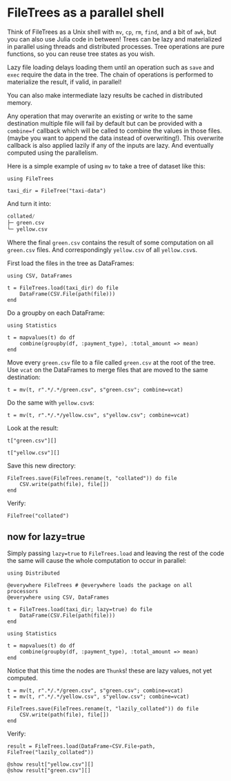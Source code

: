 # FileTrees as a parallel shell

Think of FileTrees as a Unix shell with `mv`, `cp`, `rm`, `find`, and a bit of `awk`, but you can also use Julia code in between! Trees can be lazy and materialized in parallel using threads and distributed processes. Tree operations are pure functions, so you can reuse tree states as you wish.

Lazy file loading delays loading them until an operation such as `save` and `exec` require the data in the tree. The chain of operations is performed to materialize the result, if valid, in parallel!

You can also make intermediate lazy results be cached in distributed memory.

Any operation that may overwrite an existing or write to the same destination multiple file will fail by default but can be provided with a `combine=f` callback which will be called to combine the values in those files. (maybe you want to append the data instead of overwriting!). This overwrite callback is also applied lazily if any of the inputs are lazy. And eventually computed using the parallelism.


Here is a simple example of using `mv` to take a tree of dataset like this:


```julia:dir1
using FileTrees

taxi_dir = FileTree("taxi-data")
```

And turn it into:

```julia
collated/
├─ green.csv
└─ yellow.csv
```

Where the final `green.csv` contains the result of some computation on all `green.csv` files. And correspondingly `yellow.csv` of all `yellow.csv`s.


First load the files in the tree as DataFrames:

```julia:dir1
using CSV, DataFrames

t = FileTrees.load(taxi_dir) do file
    DataFrame(CSV.File(path(file)))
end
```
Do a groupby on each DataFrame:

```julia:dir1
using Statistics

t = mapvalues(t) do df
    combine(groupby(df, :payment_type), :total_amount => mean)
end
```

Move every `green.csv` file to a file called `green.csv` at the root of the tree. Use `vcat` on the DataFrames to merge files that are moved to the same destination:

```julia:dir1
t = mv(t, r".*/.*/green.csv", s"green.csv"; combine=vcat)
```

Do the same with `yellow.csv`s:

```julia:dir1
t = mv(t, r".*/.*/yellow.csv", s"yellow.csv"; combine=vcat)
```

Look at the result:

```julia:dir1
t["green.csv"][]
```

```julia:dir1
t["yellow.csv"][]
```

Save this new directory:

```julia:dir1
FileTrees.save(FileTrees.rename(t, "collated")) do file
    CSV.write(path(file), file[])
end
```

Verify:

```julia:dir1
FileTree("collated")
```

## now for lazy=true

Simply passing `lazy=true` to `FileTrees.load` and leaving the rest of the code the same will cause the whole computation to occur in parallel:

```julia:dir1
using Distributed

@everywhere FileTrees # @everywhere loads the package on all processors
@everywhere using CSV, DataFrames

t = FileTrees.load(taxi_dir; lazy=true) do file
    DataFrame(CSV.File(path(file)))
end
```

```julia:dir1
using Statistics

t = mapvalues(t) do df
    combine(groupby(df, :payment_type), :total_amount => mean)
end
```

Notice that this time the nodes are `Thunk`s! these are lazy values, not yet computed.
```julia:dir1
t = mv(t, r".*/.*/green.csv", s"green.csv"; combine=vcat)
t = mv(t, r".*/.*/yellow.csv", s"yellow.csv"; combine=vcat)
```

```julia:dir1
FileTrees.save(FileTrees.rename(t, "lazily_collated")) do file
    CSV.write(path(file), file[])
end
```

Verify:

```julia:dir1
result = FileTrees.load(DataFrame∘CSV.File∘path, FileTree("lazily_collated"))
```

```julia:dir1
@show result["yellow.csv"][]
@show result["green.csv"][]
```
